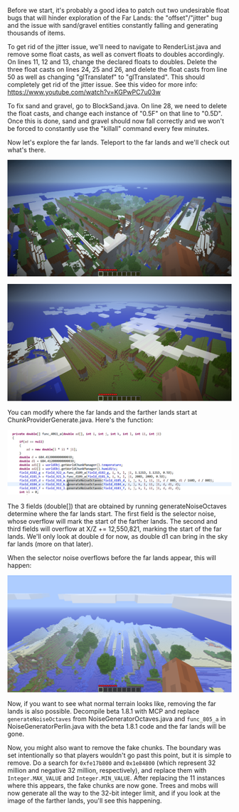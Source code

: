 Before we start, it's probably a good idea to patch out two undesirable float bugs that will hinder exploration of the Far Lands: the "offset"/"jitter" bug and the issue with sand/gravel entities constantly falling and generating thousands of items.

To get rid of the jitter issue, we'll need to navigate to RenderList.java and remove some float casts, as well as convert floats to doubles accordingly. On lines 11, 12 and 13, change the declared floats to doubles. Delete the three float casts on lines 24, 25 and 26, and delete the float casts from line 50 as well as changing "glTranslatef" to "glTranslated". This should completely get rid of the jitter issue. See this video for more info: https://www.youtube.com/watch?v=KGPwPC7u03w

To fix sand and gravel, go to BlockSand.java. On line 28, we need to delete the float casts, and change each instance of "0.5F" on that line to "0.5D". Once this is done, sand and gravel should now fall correctly and we won't be forced to constantly use the "killall" command every few minutes.

Now let's explore the far lands. Teleport to the far lands and we'll check out what's there.

![FarLands](https://raw.githubusercontent.com/ThisTestUser/FarLandsChronicles/master/assets/Ch1/FarLands.png)

![FartherLands](https://raw.githubusercontent.com/ThisTestUser/FarLandsChronicles/master/assets/Ch1/FartherLands.png)

You can modify where the far lands and the farther lands start at ChunkProviderGenerate.java. Here's the function:

![NoiseGenerator](https://raw.githubusercontent.com/ThisTestUser/FarLandsChronicles/master/assets/Ch1/NoiseGenerator.png)

The 3 fields (double[]) that are obtained by running generateNoiseOctaves determine where the far lands start. The first field is the selector noise, whose overflow will mark the start of the farther lands. The second and third fields will overflow at X/Z += 12,550,821, marking the start of the far lands. We'll only look at double d for now, as double d1 can bring in the sky far lands (more on that later).

When the selector noise overflows before the far lands appear, this will happen:

![Selector](https://raw.githubusercontent.com/ThisTestUser/FarLandsChronicles/master/assets/Ch1/Selector.png)

Now, if you want to see what normal terrain looks like, removing the far lands is also possible. Decompile beta 1.8.1 with MCP and replace `generateNoiseOctaves` from NoiseGeneratorOctaves.java and `func_805_a` in NoiseGeneratorPerlin.java with the beta 1.8.1 code and the far lands will be gone.

Now, you might also want to remove the fake chunks. The boundary was set intentionally so that players wouldn't go past this point, but it is simple to remove. Do a search for `0xfe17b800` and `0x1e84800` (which represent 32 million and negative 32 million, respectively), and replace them with `Integer.MAX_VALUE` and `Integer.MIN_VALUE`. After replacing the 11 instances where this appears, the fake chunks are now gone. Trees and mobs will now generate all the way to the 32-bit integer limit, and if you look at the image of the farther lands, you'll see this happening.
